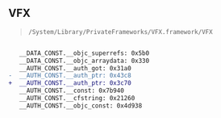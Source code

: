 ## VFX

> `/System/Library/PrivateFrameworks/VFX.framework/VFX`

```diff

   __DATA_CONST.__objc_superrefs: 0x5b0
   __DATA_CONST.__objc_arraydata: 0x330
   __AUTH_CONST.__auth_got: 0x31a0
-  __AUTH_CONST.__auth_ptr: 0x43c8
+  __AUTH_CONST.__auth_ptr: 0x3c70
   __AUTH_CONST.__const: 0x7b940
   __AUTH_CONST.__cfstring: 0x21260
   __AUTH_CONST.__objc_const: 0x4d938

```
